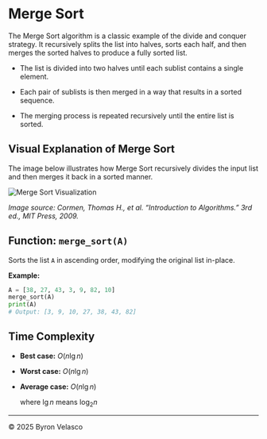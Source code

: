 # **Merge Sort**

The Merge Sort algorithm is a classic example of the divide and conquer strategy. It recursively splits the list into halves, sorts each half, and then merges the sorted halves to produce a fully sorted list.

- The list is divided into two halves until each sublist contains a single element.

- Each pair of sublists is then merged in a way that results in a sorted sequence.

- The merging process is repeated recursively until the entire list is sorted.

## **Visual Explanation of Merge Sort**

The image below illustrates how Merge Sort recursively divides the input list and then merges it back in a sorted manner.

![Merge Sort Visualization](../img/references/MergeSort.png)

*Image source: Cormen, Thomas H., et al. “Introduction to Algorithms.” 3rd ed., MIT Press, 2009.*

## **Function:** `merge_sort(A)`

Sorts the list `A` in ascending order, modifying the original list in-place.

**Example:**
```python
A = [38, 27, 43, 3, 9, 82, 10]
merge_sort(A)
print(A)
# Output: [3, 9, 10, 27, 38, 43, 82]
```

## **Time Complexity**

- **Best case:** $O(n \lg n)$
- **Worst case:** $O(n \lg n)$
- **Average case:** $O(n \lg n)$

  where $\lg n$ means $\log_2 n$

---

© 2025 Byron Velasco